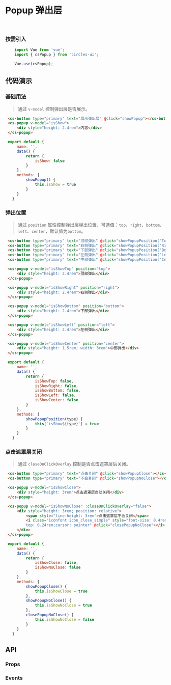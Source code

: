# Popup 弹出层
<br/>


   ### 按需引入

   ```js
       import Vue from 'vue';
       import { csPopup } from 'circles-ui';

       Vue.use(csPopup);
   ```

## 代码演示

### 基础用法
> 通过 `v-model` 控制弹出层是否展示。
   ```html
    <cs-button type="primary" text="展示弹出层" @click="showPopup"></cs-button>
    <cs-popup v-model="isShow">
        <div style="height: 2.4rem">内容</div>
    </cs-popup>
   ```
   ```js
    export default {
        name: '',
        data() {
            return {
                isShow: false
            }
        },
        methods: {
            showPopup() {
                this.isShow = true
            }
        }
      }
   ```    

### 弹出位置
> 通过 `position` 属性控制弹出层弹出位置，可选值：`top`、`right`、`bottom`、`left`、`center`，默认值为`bottom`。

   ```html
    <cs-button type="primary" text="顶部弹出" @click="showPopupPosition('Top')"></cs-button>
    <cs-button type="primary" text="右侧弹出" @click="showPopupPosition('Right')"></cs-button>
    <cs-button type="primary" text="下部弹出" @click="showPopupPosition('Bottom')"></cs-button>
    <cs-button type="primary" text="左侧弹出" @click="showPopupPosition('Left')"></cs-button>
    <cs-button type="primary" text="中部弹出" @click="showPopupPosition('Center')"></cs-button>

    <cs-popup v-model="isShowTop" position="top">
        <div style="height: 2.4rem">顶部弹出</div>
    </cs-popup>

    <cs-popup v-model="isShowRight" position="right">
        <div style="height: 2.4rem">右侧弹出</div>
    </cs-popup>

    <cs-popup v-model="isShowBottom" position="bottom">
        <div style="height: 2.4rem">下部弹出</div>
    </cs-popup>

    <cs-popup v-model="isShowLeft" position="left">
        <div style="height: 2.4rem">左侧弹出</div>
    </cs-popup>

    <cs-popup v-model="isShowCenter" position="center">
        <div style="height: 1.5rem; width: 3rem">中部弹出</div>
    </cs-popup>
   ```
   ```js
    export default {
        name: '',
        data() {
            return {
                isShowTop: false,
                isShowRight: false,
                isShowBottom: false,
                isShowLeft: false,
                isShowCenter: false
            }
        },
        methods: {
            showPopupPosition(type) {
                this[`isShow${type}`] = true
            }
        }
      }
   ``` 

   ### 点击遮罩层关闭
> 通过 `closeOnClickOverlay` 控制是否点击遮罩层后关闭。
   ```html
    <cs-button type="primary" text="点击关闭" @click="showPopupClose"></cs-button>
    <cs-button type="primary" text="不会关闭" @click="showPopupNoClose"></cs-button>

    <cs-popup v-model="isShowClose">
        <div style="height: 3rem">点击遮罩层自动关闭</div>
    </cs-popup>

    <cs-popup v-model="isShowNoClose" :closeOnClickOverlay="false">
        <div style="height: 3rem; position: relative">
            <span style="line-height: 3rem">点击遮罩层不会关闭</span>
            <i class="iconfont icon_close_simple" style="font-size: 0.4rem; position: absolute; right: 0.24rem; 
            top: 0.24rem;cursor: pointer" @click="closePopupNoClose"></i>
        </div>
    </cs-popup>
   ```
   ```js
    export default {
        name: '',
        data() {
            return {
                isShowClose: false,
                isShowNoClose: false
            }
        },
        methods: {
            showPopupClose() {
                this.isShowClose = true
            },
            showPopupNoClose() {
                this.isShowNoClose = true
            },
            closePopupNoClose() {
                this.isShowNoClose = false
            }
        }
      }
   ```
## API

### Props

   <template>
   <el-table
        :data="apiData"
        stripe
        border
        style="width: 100%">
        <el-table-column
          prop="name"
          label="参数"
          width="180">
        </el-table-column>
        <el-table-column
          prop="remake"
          label="说明"
          >
        </el-table-column>
        <el-table-column
          prop="type"
          label="类型"
          width="130">
        </el-table-column>
        <el-table-column
             prop="default"
             label="默认值"
             width="150">
        </el-table-column>
      </el-table>
</template>
<script>
export default {
  data () {
    return {
      apiData: [{
                  name: 'v-model(isShow)',
                  remake: '控制Popup弹出层的显示隐藏',
                  type: 'Boolean',
                  default: 'false'
                },
                {
                  name: 'isOverlay',
                  remake: '是否显示背景蒙层',
                  type: 'Boolean',
                  default: 'true'
                },
                {
                  name: 'closeOnClickOverlay',
                  remake: '是否点击背景蒙层后关闭',
                  type: 'Boolean',
                  default: "true"
                },
                {
                  name: 'position',
                  remake: '弹出层位置，可选值top、right、bottom、left、center',
                  type: 'String',
                  default: "'bottom'"
                },
                {
                  name: 'isRound',
                  remake: '是否展示圆角',
                  type: 'Boolean',
                  default: "true"
                },
                {
                  name: 'duration',
                  remake: '弹出/收起动画时长',
                  type: 'Number',
                  default: '300(ms)'
                },
                {
                  name: 'lockScroll',
                  remake: '弹出层显示时是否锁定背景滚动',
                  type: 'Boolean',
                  default: 'true'
                }, 
                {
                  name: 'disabled',
                  remake: '是否禁用按钮',
                  type: 'Boolean',
                  default: 'false'
                },
                ],
                eventData: [{
                  name: 'open',
                  remake: 'popup打开时触发',
                  param: '-'
                },
                {
                  name: 'opened',
                  remake: 'popup打开且动画结束时触发',
                  param: '-'
                },
                {
                  name: 'close',
                  remake: 'popup关闭时触发',
                  param: '-'
                },
                {
                  name: 'closed',
                  remake: 'popup关闭且动画结束时触发',
                  param: '-'
                },
                {
                  name: 'click-overlay',
                  remake: '点击遮罩层时触发',
                  param: '-'
                }
                ]
    }
  }
}
</script>

### Events

<template>
   <el-table
        :data="eventData"
        stripe
        border
        style="width: 100%">
        <el-table-column
          prop="name"
          label="事件名"
          width="180">
        </el-table-column>
        <el-table-column
          prop="remake"
          label="说明"
          >
        </el-table-column>
        <el-table-column
          prop="param"
          label="回调参数"
          width="180">
        </el-table-column>
      </el-table>
      <div class="pageBottom"></div>
    </template>


